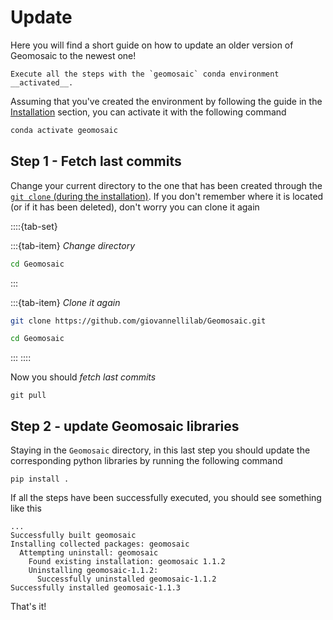 # Update

Here you will find a short guide on how to update an older version of Geomosaic to the newest one!


```{important}
Execute all the steps with the `geomosaic` conda environment __activated__.
```

Assuming that you've created the environment by following the guide in the [Installation](installation.md#step-2---install-conda-environment) section, you can activate it with the following command

```bash
conda activate geomosaic
```

## Step 1 - Fetch last commits
Change your current directory to the one that has been created through the [`git clone` (during the installation)](installation.md#step-1---clone-the-repository). If you don't remember where it is located (or if it has been deleted), don't worry you can clone it again


::::{tab-set}

:::{tab-item} _Change directory_
```bash
cd Geomosaic
```
:::

:::{tab-item} _Clone it again_
```bash
git clone https://github.com/giovannellilab/Geomosaic.git

cd Geomosaic
```
:::
::::

Now you should _fetch last commits_
```
git pull
```

## Step 2 - update Geomosaic libraries

Staying in the `Geomosaic` directory, in this last step you should update the corresponding python libraries by running the following command

```
pip install . 
```

If all the steps have been successfully executed, you should see something like this
```none
...
Successfully built geomosaic
Installing collected packages: geomosaic
  Attempting uninstall: geomosaic
    Found existing installation: geomosaic 1.1.2
    Uninstalling geomosaic-1.1.2:
      Successfully uninstalled geomosaic-1.1.2
Successfully installed geomosaic-1.1.3
```

That's it! 
